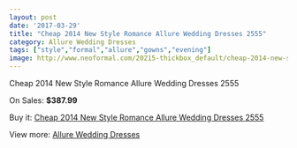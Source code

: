 ```yaml
---
layout: post
date: '2017-03-29'
title: "Cheap 2014 New Style Romance Allure Wedding Dresses 2555"
category: Allure Wedding Dresses
tags: ["style","formal","allure","gowns","evening"]
image: http://www.neoformal.com/20215-thickbox_default/cheap-2014-new-style-romance-allure-wedding-dresses-2555.jpg
---
```

Cheap 2014 New Style Romance Allure Wedding Dresses 2555

On Sales: **$387.99**
<a href="https://www.neoformal.com/en/allure-wedding-dresses-2014/6430-cheap-2014-new-style-romance-allure-wedding-dresses-2555.html"><amp-img layout="responsive" width="600" height="600" src="//www.neoformal.com/20215-thickbox_default/cheap-2014-new-style-romance-allure-wedding-dresses-2555.jpg" alt="Cheap 2014 New Style Romance Allure Wedding Dresses 2555 0" /></a>
<a href="https://www.neoformal.com/en/allure-wedding-dresses-2014/6430-cheap-2014-new-style-romance-allure-wedding-dresses-2555.html"><amp-img layout="responsive" width="600" height="600" src="//www.neoformal.com/20220-thickbox_default/cheap-2014-new-style-romance-allure-wedding-dresses-2555.jpg" alt="Cheap 2014 New Style Romance Allure Wedding Dresses 2555 1" /></a>
<a href="https://www.neoformal.com/en/allure-wedding-dresses-2014/6430-cheap-2014-new-style-romance-allure-wedding-dresses-2555.html"><amp-img layout="responsive" width="600" height="600" src="//www.neoformal.com/20219-thickbox_default/cheap-2014-new-style-romance-allure-wedding-dresses-2555.jpg" alt="Cheap 2014 New Style Romance Allure Wedding Dresses 2555 2" /></a>
<a href="https://www.neoformal.com/en/allure-wedding-dresses-2014/6430-cheap-2014-new-style-romance-allure-wedding-dresses-2555.html"><amp-img layout="responsive" width="600" height="600" src="//www.neoformal.com/20218-thickbox_default/cheap-2014-new-style-romance-allure-wedding-dresses-2555.jpg" alt="Cheap 2014 New Style Romance Allure Wedding Dresses 2555 3" /></a>
<a href="https://www.neoformal.com/en/allure-wedding-dresses-2014/6430-cheap-2014-new-style-romance-allure-wedding-dresses-2555.html"><amp-img layout="responsive" width="600" height="600" src="//www.neoformal.com/20217-thickbox_default/cheap-2014-new-style-romance-allure-wedding-dresses-2555.jpg" alt="Cheap 2014 New Style Romance Allure Wedding Dresses 2555 4" /></a>
<a href="https://www.neoformal.com/en/allure-wedding-dresses-2014/6430-cheap-2014-new-style-romance-allure-wedding-dresses-2555.html"><amp-img layout="responsive" width="600" height="600" src="//www.neoformal.com/20216-thickbox_default/cheap-2014-new-style-romance-allure-wedding-dresses-2555.jpg" alt="Cheap 2014 New Style Romance Allure Wedding Dresses 2555 5" /></a>

Buy it: [Cheap 2014 New Style Romance Allure Wedding Dresses 2555](https://www.neoformal.com/en/allure-wedding-dresses-2014/6430-cheap-2014-new-style-romance-allure-wedding-dresses-2555.html "Cheap 2014 New Style Romance Allure Wedding Dresses 2555")

View more: [Allure Wedding Dresses](https://www.neoformal.com/en/82-allure-wedding-dresses-2014 "Allure Wedding Dresses")